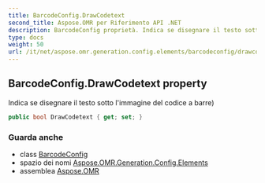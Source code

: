 ```yaml
---
title: BarcodeConfig.DrawCodetext
second_title: Aspose.OMR per Riferimento API .NET
description: BarcodeConfig proprietà. Indica se disegnare il testo sotto limmagine del codice a barre
type: docs
weight: 50
url: /it/net/aspose.omr.generation.config.elements/barcodeconfig/drawcodetext/
---
```

## BarcodeConfig.DrawCodetext property

Indica se disegnare il testo sotto l'immagine del codice a barre)

```csharp
public bool DrawCodetext { get; set; }
```

### Guarda anche

* class [BarcodeConfig](../)
* spazio dei nomi [Aspose.OMR.Generation.Config.Elements](../../barcodeconfig/)
* assemblea [Aspose.OMR](../../../)


